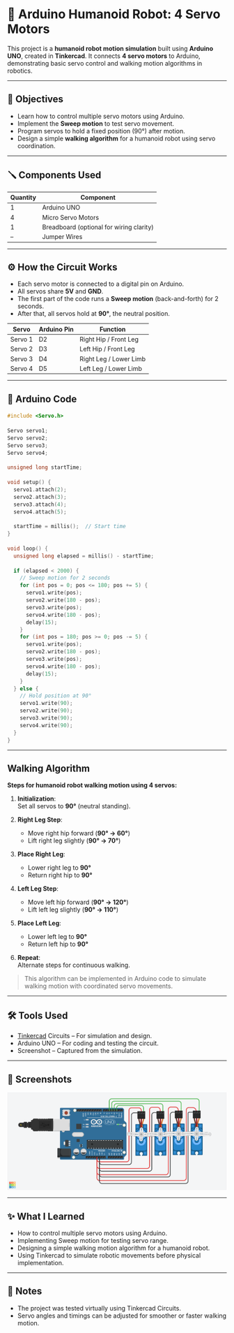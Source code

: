 # 🤖 Arduino Humanoid Robot: 4 Servo Motors

This project is a **humanoid robot motion simulation** built using **Arduino UNO**, created in **Tinkercad**. It connects **4 servo motors** to Arduino, demonstrating basic servo control and walking motion algorithms in robotics.

---

## 🎯 Objectives

- Learn how to control multiple servo motors using Arduino.
- Implement the **Sweep motion** to test servo movement.
- Program servos to hold a fixed position (90°) after motion.
- Design a simple **walking algorithm** for a humanoid robot using servo coordination.

---

## 🪛 Components Used

| Quantity | Component      |
|----------|----------------|
| 1        | Arduino UNO    |
| 4        | Micro Servo Motors |
| 1        | Breadboard (optional for wiring clarity) |
| –        | Jumper Wires   |

---

## ⚙️ How the Circuit Works

- Each servo motor is connected to a digital pin on Arduino.
- All servos share **5V** and **GND**.
- The first part of the code runs a **Sweep motion** (back-and-forth) for 2 seconds.
- After that, all servos hold at **90°**, the neutral position.

| Servo | Arduino Pin | Function |
|-------|-------------|---------|
| Servo 1 | D2 | Right Hip / Front Leg |
| Servo 2 | D3 | Left Hip / Front Leg |
| Servo 3 | D4 | Right Leg / Lower Limb |
| Servo 4 | D5 | Left Leg / Lower Limb |

---

## 🧠 Arduino Code

```cpp
#include <Servo.h>

Servo servo1;
Servo servo2;
Servo servo3;
Servo servo4;

unsigned long startTime;

void setup() {
  servo1.attach(2);  
  servo2.attach(3);
  servo3.attach(4);
  servo4.attach(5);

  startTime = millis();  // Start time
}

void loop() {
  unsigned long elapsed = millis() - startTime;

  if (elapsed < 2000) {
    // Sweep motion for 2 seconds
    for (int pos = 0; pos <= 180; pos += 5) {
      servo1.write(pos);
      servo2.write(180 - pos);
      servo3.write(pos);
      servo4.write(180 - pos);
      delay(15);
    }
    for (int pos = 180; pos >= 0; pos -= 5) {
      servo1.write(pos);
      servo2.write(180 - pos);
      servo3.write(pos);
      servo4.write(180 - pos);
      delay(15);
    }
  } else {
    // Hold position at 90°
    servo1.write(90);
    servo2.write(90);
    servo3.write(90);
    servo4.write(90);
  }
}
```

---

## Walking Algorithm

**Steps for humanoid robot walking motion using 4 servos:**

1. **Initialization**:  
   Set all servos to **90°** (neutral standing).

2. **Right Leg Step**:  
   - Move right hip forward (**90° → 60°**)  
   - Lift right leg slightly (**90° → 70°**)

3. **Place Right Leg**:  
   - Lower right leg to **90°**  
   - Return right hip to **90°**

4. **Left Leg Step**:  
   - Move left hip forward (**90° → 120°**)  
   - Lift left leg slightly (**90° → 110°**)

5. **Place Left Leg**:  
   - Lower left leg to **90°**  
   - Return left hip to **90°**

6. **Repeat**:  
   Alternate steps for continuous walking.

> This algorithm can be implemented in Arduino code to simulate walking motion with coordinated servo movements.

---

## 🛠 Tools Used

- [Tinkercad](https://www.tinkercad.com) Circuits – For simulation and design.
- Arduino UNO – For coding and testing the circuit.
- Screenshot – Captured from the simulation.

---

## 📸 Screenshots

![Circuit Diagram](Sweep_motion.png)

---

## ✨ What I Learned

- How to control multiple servo motors using Arduino.
- Implementing Sweep motion for testing servo range.
- Designing a simple walking motion algorithm for a humanoid robot.
- Using Tinkercad to simulate robotic movements before physical implementation.

---

## 📌 Notes

- The project was tested virtually using Tinkercad Circuits.
- Servo angles and timings can be adjusted for smoother or faster walking motion.
